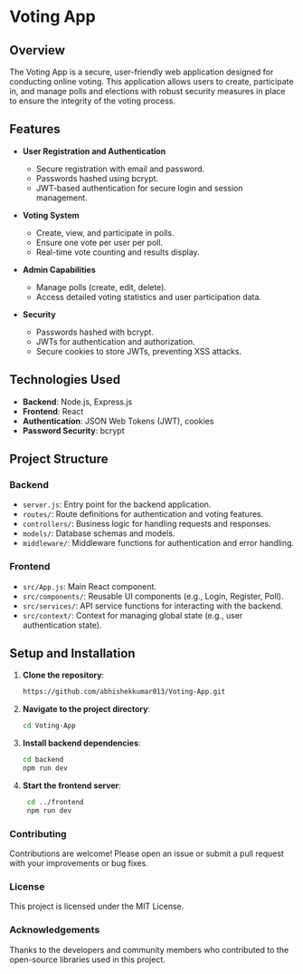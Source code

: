 # Voting App

## Overview
The Voting App is a secure, user-friendly web application designed for conducting online voting. This application allows users to create, participate in, and manage polls and elections with robust security measures in place to ensure the integrity of the voting process.

## Features
- **User Registration and Authentication**
  - Secure registration with email and password.
  - Passwords hashed using bcrypt.
  - JWT-based authentication for secure login and session management.

- **Voting System**
  - Create, view, and participate in polls.
  - Ensure one vote per user per poll.
  - Real-time vote counting and results display.

- **Admin Capabilities**
  - Manage polls (create, edit, delete).
  - Access detailed voting statistics and user participation data.

- **Security**
  - Passwords hashed with bcrypt.
  - JWTs for authentication and authorization.
  - Secure cookies to store JWTs, preventing XSS attacks.

## Technologies Used
- **Backend**: Node.js, Express.js
- **Frontend**: React
- **Authentication**: JSON Web Tokens (JWT), cookies
- **Password Security**: bcrypt

## Project Structure
### Backend
- `server.js`: Entry point for the backend application.
- `routes/`: Route definitions for authentication and voting features.
- `controllers/`: Business logic for handling requests and responses.
- `models/`: Database schemas and models.
- `middleware/`: Middleware functions for authentication and error handling.

### Frontend
- `src/App.js`: Main React component.
- `src/components/`: Reusable UI components (e.g., Login, Register, Poll).
- `src/services/`: API service functions for interacting with the backend.
- `src/context/`: Context for managing global state (e.g., user authentication state).

## Setup and Installation
1. **Clone the repository**:
   ```sh
   https://github.com/abhishekkumar013/Voting-App.git
2. **Navigate to the project directory**:
   ```sh
   cd Voting-App
3. **Install backend dependencies**:
   ```sh
   cd backend
   npm run dev
4. **Start the frontend server**:
   ```sh
    cd ../frontend
    npm run dev

### Contributing
Contributions are welcome! Please open an issue or submit a pull request with your improvements or bug fixes.

### License
This project is licensed under the MIT License.

### Acknowledgements
Thanks to the developers and community members who contributed to the open-source libraries used in this project.
